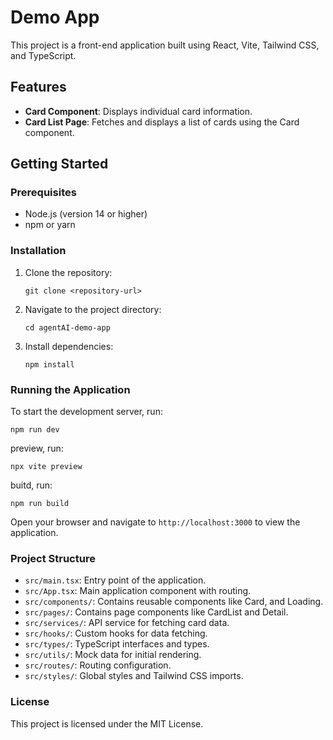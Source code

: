 # Demo App

This project is a front-end application built using React, Vite, Tailwind CSS, and TypeScript.

## Features

- **Card Component**: Displays individual card information.
- **Card List Page**: Fetches and displays a list of cards using the Card component.

## Getting Started

### Prerequisites

- Node.js (version 14 or higher)
- npm or yarn

### Installation

1. Clone the repository:
   ```
   git clone <repository-url>
   ```

2. Navigate to the project directory:
   ```
   cd agentAI-demo-app
   ```

3. Install dependencies:
   ```
   npm install
   ```

### Running the Application

To start the development server, run:
```
npm run dev
```
preview, run:
```
npx vite preview
```

buitd, run:
```
npm run build
```

Open your browser and navigate to `http://localhost:3000` to view the application.

### Project Structure

- `src/main.tsx`: Entry point of the application.
- `src/App.tsx`: Main application component with routing.
- `src/components/`: Contains reusable components like Card, and Loading.
- `src/pages/`: Contains page components like CardList and Detail.
- `src/services/`: API service for fetching card data.
- `src/hooks/`: Custom hooks for data fetching.
- `src/types/`: TypeScript interfaces and types.
- `src/utils/`: Mock data for initial rendering.
- `src/routes/`: Routing configuration.
- `src/styles/`: Global styles and Tailwind CSS imports.

### License

This project is licensed under the MIT License.
